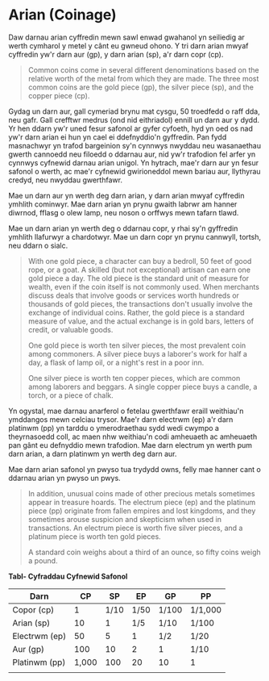 # Arian (Coinage)

Daw darnau arian cyffredin mewn sawl enwad gwahanol yn seiliedig ar werth cymharol y metel y cânt eu gwneud ohono. Y tri darn arian mwyaf cyffredin yw'r darn aur (gp), y darn arian (sp), a'r darn copr (cp).

>  Common coins come in several different denominations based on the relative worth of the metal from which they are made. The three most common coins are the gold piece (gp), the silver piece (sp), and the copper piece (cp).

Gydag un darn aur, gall cymeriad brynu mat cysgu, 50 troedfedd o raff dda, neu gafr. Gall crefftwr medrus (ond nid eithriadol) ennill un darn aur y dydd. Yr hen ddarn yw'r uned fesur safonol ar gyfer cyfoeth, hyd yn oed os nad yw'r darn arian ei hun yn cael ei ddefnyddio'n gyffredin. Pan fydd masnachwyr yn trafod bargeinion sy'n cynnwys nwyddau neu wasanaethau gwerth cannoedd neu filoedd o ddarnau aur, nid yw'r trafodion fel arfer yn cynnwys cyfnewid darnau arian unigol. Yn hytrach, mae'r darn aur yn fesur safonol o werth, ac mae'r cyfnewid gwirioneddol mewn bariau aur, llythyrau credyd, neu nwyddau gwerthfawr.

Mae un darn aur yn werth deg darn arian, y darn arian mwyaf cyffredin ymhlith cominwyr. Mae darn arian yn prynu gwaith labrwr am hanner diwrnod, fflasg o olew lamp, neu noson o orffwys mewn tafarn tlawd.

Mae un darn arian yn werth deg o ddarnau copr, y rhai sy'n gyffredin ymhlith llafurwyr a chardotwyr. Mae un darn copr yn prynu cannwyll, tortsh, neu ddarn o sialc.

>  With one gold piece, a character can buy a bedroll, 50 feet of good rope, or a goat. A skilled (but not exceptional) artisan can earn one gold piece a day. The old piece is the standard unit of measure for wealth, even if the coin itself is not commonly used. When merchants discuss deals that involve goods or services worth hundreds or thousands of gold pieces, the transactions don't usually involve the exchange of individual coins. Rather, the gold piece is a standard measure of value, and the actual exchange is in gold bars, letters of credit, or valuable goods.
>  
>  One gold piece is worth ten silver pieces, the most prevalent coin among commoners. A silver piece buys a laborer's work for half a day, a flask of lamp oil, or a night's rest in a poor inn.
>  
>  One silver piece is worth ten copper pieces, which are common among laborers and beggars. A single copper piece buys a candle, a torch, or a piece of chalk.

Yn ogystal, mae darnau anarferol o fetelau gwerthfawr eraill weithiau'n ymddangos mewn celciau trysor. Mae'r darn electrwm (ep) a'r darn platinwm (pp) yn tarddu o ymerodraethau sydd wedi cwympo a theyrnasoedd coll, ac maen nhw weithiau'n codi amheuaeth ac amheuaeth pan gânt eu defnyddio mewn trafodion. Mae darn electrum yn werth pum darn arian, a darn platinwm yn werth deg darn aur.

Mae darn arian safonol yn pwyso tua trydydd owns, felly mae hanner cant o ddarnau arian yn pwyso un pwys.

>  In addition, unusual coins made of other precious metals sometimes appear in treasure hoards. The electrum piece (ep) and the platinum piece (pp) originate from fallen empires and lost kingdoms, and they sometimes arouse suspicion and skepticism when used in transactions. An electrum piece is worth five silver pieces, and a platinum piece is worth ten gold pieces.
>  
>  A standard coin weighs about a third of an ounce, so fifty coins weigh a pound.

**Tabl- Cyfraddau Cyfnewid Safonol**

| Darn          | CP    | SP   | EP   | GP    | PP      |
|---------------|-------|------|------|-------|---------|
| Copor (cp)   | 1     | 1/10 | 1/50 | 1/100 | 1/1,000 |
| Arian (sp)   | 10    | 1    | 1/5  | 1/10  | 1/100   |
| Electrwm (ep) | 50    | 5    | 1    | 1/2   | 1/20    |
| Aur (gp)     | 100   | 10   | 2    | 1     | 1/10    |
| Platinwm (pp) | 1,000 | 100  | 20   | 10    | 1       |
|               |       |      |      |       |         |
